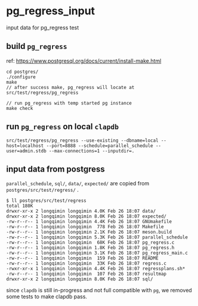 # pg_regress_input
input data for pg_regress test

## build `pg_regress`

ref: https://www.postgresql.org/docs/current/install-make.html

```
cd postgres/
./configure
make
// after success make, pg_regress will locate at src/test/regress/pg_regress

// run pg_regress with temp started pg instance
make check

```

## run `pg_regress` on local `clapdb`

```
src/test/regress/pg_regress --use-existing --dbname=local --host=localhost --port=8888 --schedule=parallel_schedule --user=admin.stdb --max-connections=1 --inputdir=.
```

## input data from postgress

`parallel_schedule`, `sql/`, `data/`, `expected/` are copied from `postgres/src/test/regress/` .

```
$ ll postgres/src/test/regress
total 180K
drwxr-xr-x 2 longqimin longqimin 4.0K Feb 26 18:07 data/
drwxr-xr-x 2 longqimin longqimin 8.0K Feb 26 18:07 expected/
-rw-r--r-- 1 longqimin longqimin 4.4K Feb 26 18:07 GNUmakefile
-rw-r--r-- 1 longqimin longqimin  778 Feb 26 18:07 Makefile
-rw-r--r-- 1 longqimin longqimin 2.1K Feb 26 18:07 meson.build
-rw-r--r-- 1 longqimin longqimin 5.3K Feb 26 18:07 parallel_schedule
-rw-r--r-- 1 longqimin longqimin  68K Feb 26 18:07 pg_regress.c
-rw-r--r-- 1 longqimin longqimin 1.8K Feb 26 18:07 pg_regress.h
-rw-r--r-- 1 longqimin longqimin 3.1K Feb 26 18:07 pg_regress_main.c
-rw-r--r-- 1 longqimin longqimin  159 Feb 26 18:07 README
-rw-r--r-- 1 longqimin longqimin  33K Feb 26 18:07 regress.c
-rwxr-xr-x 1 longqimin longqimin 4.4K Feb 26 18:07 regressplans.sh*
-rw-r--r-- 1 longqimin longqimin  107 Feb 26 18:07 resultmap
drwxr-xr-x 2 longqimin longqimin 8.0K Feb 26 18:07 sql/
```

since `clapdb` is still in-progress and not full compatible with `pg`, we removed some tests to make clapdb pass.
